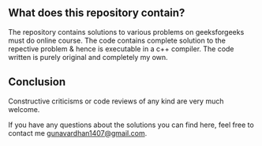 ## What does this repository contain? 
The repository contains solutions to various problems on geeksforgeeks must do online course. The code contains complete solution to the repective problem & hence is executable in a c++ compiler. The code written is purely original and completely my own.

## Conclusion
Constructive criticisms or code reviews of any kind are very much welcome.

If you have any questions about the solutions you can find here, feel free to contact me gunavardhan1407@gmail.com.
